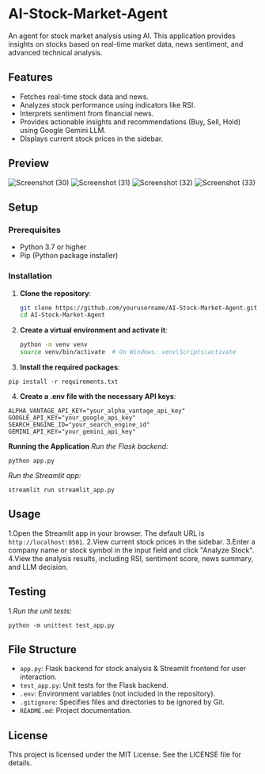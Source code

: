 # AI-Stock-Market-Agent

An agent for stock market analysis using AI. This application provides insights on stocks based on real-time market data, news sentiment, and advanced technical analysis.

## Features

- Fetches real-time stock data and news.
- Analyzes stock performance using indicators like RSI.
- Interprets sentiment from financial news.
- Provides actionable insights and recommendations (Buy, Sell, Hold) using Google Gemini LLM.
- Displays current stock prices in the sidebar.

## Preview

![Screenshot (30)](https://github.com/user-attachments/assets/05879936-5970-4be7-9fdd-6f42a48832ba)
![Screenshot (31)](https://github.com/user-attachments/assets/f89ab89f-28b8-435b-827f-73d09a0bf9f0)
![Screenshot (32)](https://github.com/user-attachments/assets/146962f4-c3e2-4ea4-9838-8356bdacc3b0)
![Screenshot (33)](https://github.com/user-attachments/assets/087516ae-0886-4089-ba7e-5ac639d29016)

## Setup

### Prerequisites

- Python 3.7 or higher
- Pip (Python package installer)

### Installation

1. **Clone the repository**:
   ```sh
   git clone https://github.com/yourusername/AI-Stock-Market-Agent.git
   cd AI-Stock-Market-Agent

2. **Create a virtual environment and activate it**:
    ```sh
    python -m venv venv
    source venv/bin/activate  # On Windows: venv\Scripts\activate
    ```

3. **Install the required packages**:
```
pip install -r requirements.txt
```


4. **Create a .env file with the necessary API keys**:
```
ALPHA_VANTAGE_API_KEY="your_alpha_vantage_api_key"
GOOGLE_API_KEY="your_google_api_key"
SEARCH_ENGINE_ID="your_search_engine_id"
GEMINI_API_KEY="your_gemini_api_key"
```

**Running the Application**
*Run the Flask backend:*
```
python app.py
```

*Run the Streamlit app:*
```
streamlit run streamlit_app.py
```

## Usage
1.Open the Streamlit app in your browser. The default URL is ```http://localhost:8501```.
2.View current stock prices in the sidebar.
3.Enter a company name or stock symbol in the input field and click "Analyze Stock".
4.View the analysis results, including RSI, sentiment score, news summary, and LLM decision.

## Testing
1.*Run the unit tests*:
```
python -m unittest test_app.py
```

## File Structure
- ``app.py``: Flask backend for stock analysis & Streamlit frontend for user interaction.
- ``test_app.py``: Unit tests for the Flask backend.
- ``.env``: Environment variables (not included in the repository).
- ``.gitignore``: Specifies files and directories to be ignored by Git.
- ``README.md``: Project documentation.

## License
This project is licensed under the MIT License. See the LICENSE file for details.
